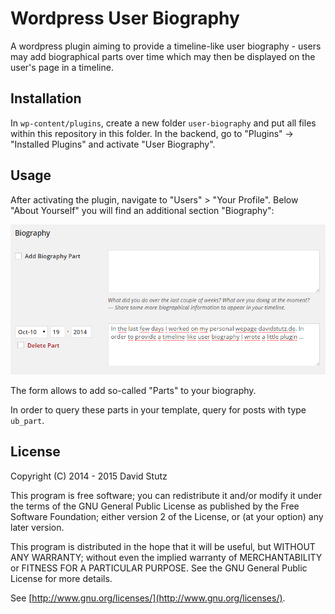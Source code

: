 # Wordpress User Biography

A wordpress plugin aiming to provide a timeline-like user biography - users may add biographical parts over time which may then be displayed on the user's page in a timeline.

## Installation

In `wp-content/plugins`, create a new folder `user-biography` and put all files within this repository in this folder. In the backend, go to "Plugins" -> "Installed Plugins" and activate "User Biography".

## Usage

After activating the plugin, navigate to "Users" > "Your Profile". Below "About Yourself" you will find an additional section "Biography":

![Additional "Biography" section in "Your Profile".](screenshot.png?raw=true 'Additional "Biography" section in "Your Profile".')

The form allows to add so-called "Parts" to your biography.

In order to query these parts in your template, query for posts with type `ub_part`.

## License

Copyright (C) 2014 - 2015 David Stutz

This program is free software; you can redistribute it and/or modify it under the terms of the GNU General Public License as published by the Free Software Foundation; either version 2 of the License, or (at your option) any later version.

This program is distributed in the hope that it will be useful, but WITHOUT ANY WARRANTY; without even the implied warranty of MERCHANTABILITY or FITNESS FOR A PARTICULAR PURPOSE.  See the GNU General Public License for more details.

See [http://www.gnu.org/licenses/](http://www.gnu.org/licenses/).